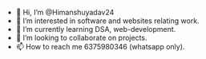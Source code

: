 - 👋 Hi, I’m @Himanshuyadav24
- 👀 I’m interested in software and websites relating work.
- 🌱 I’m currently learning DSA, web-development.
- 💞️ I’m looking to collaborate on projects.
- 📫 How to reach me 6375980346 (whatsapp only).

<!---
Himanshuyadav24/Himanshuyadav24 is a ✨ special ✨ repository because its `README.md` (this file) appears on your GitHub profile.
You can click the Preview link to take a look at your changes.
--->
